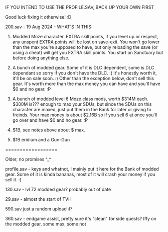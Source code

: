 IF YOU INTEND TO USE THE PROFILE.SAV, BACK UP YOUR OWN FIRST

Good luck fixing it otherwise! :D

200.sav - 19 Aug 2024 - WHAT'S IN THIS:

1. Modded Moze character. EXTRA skill points, if you level up or respect, any unspent EXTRA points will be lost on save-exit. You won't go lower than the max you're supposed to have, but only reloading the save (or using a cheat) will get you EXTRA skill points. You start on Sanctuary but before doing anything else.

2. A bunch of modded gear. Some of it is DLC dependent, some is DLC dependant so sorry if you don't have the DLC. :( It's honestly worth it, it'll be on sale soon. :) Other than the exception below, don't sell this gear. It's worth more than the max money you can have and you'll have $0 and no gear. :P 

3. A bunch of modded level 6 Moze class mods, worth $314M each. $300M is??? enough to max your SDUs, but since the SDUs on this character are maxed, just put them in the Bank for later or giving to freinds. Your max money is about $2.16B so if you sell 6 at once you'll go over and have $0 and no gear. :P

4. $1B, see notes above about $ max.

5. $1B eridium and a Gun-Gun

==================

Older, no promises ^_^

profile.sav - keys and whatnot, I mainly put it here for the Bank of modded gear. Some of it is kinda bananas, most of it will crash your money if you sell it. :)

130.sav - lvl 72 modded gear? probably out of date

29.sav - almost the start of TVH

590.sav just a random upload :P

360.sav - endgame assist, pretty sure it's "clean" for side quests? Iffy on the modded gear, some max, some not
